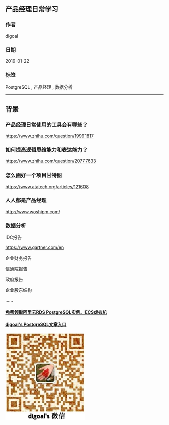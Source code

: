 ## 产品经理日常学习  
                          
### 作者                          
digoal                          
                          
### 日期                          
2019-01-22                          
                          
### 标签                          
PostgreSQL , 产品经理 , 数据分析   
                      
----                    
                      
## 背景      
      
### 产品经理日常使用的工具会有哪些？  
  
https://www.zhihu.com/question/19991817  
  
### 如何提高逻辑思维能力和表达能力？  
  
https://www.zhihu.com/question/20777633  
  
### 怎么画好一个项目甘特图  
  
https://www.atatech.org/articles/121608  
  
### 人人都是产品经理  
  
http://www.woshipm.com/  
  
### 数据分析
IDC报告  
  
https://www.gartner.com/en  
  
企业财务报告   
  
信通院报告  
  
政府报告   
  
企业股东结构     
  
......   
    
  
  
  
  
  
  
  
  
  
#### [免费领取阿里云RDS PostgreSQL实例、ECS虚拟机](https://free.aliyun.com/ "57258f76c37864c6e6d23383d05714ea")
  
  
#### [digoal's PostgreSQL文章入口](https://github.com/digoal/blog/blob/master/README.md "22709685feb7cab07d30f30387f0a9ae")
  
  
![digoal's weixin](../pic/digoal_weixin.jpg "f7ad92eeba24523fd47a6e1a0e691b59")
  
  
  
  
  
  
  
